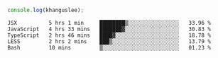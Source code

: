 ```js
console.log(khanguslee);
```

<!--START_SECTION:waka-->
```text
JSX          5 hrs 1 min     ████████▒░░░░░░░░░░░░░░░░   33.96 % 
JavaScript   4 hrs 33 mins   ███████▓░░░░░░░░░░░░░░░░░   30.83 % 
TypeScript   2 hrs 46 mins   ████▓░░░░░░░░░░░░░░░░░░░░   18.78 % 
LESS         2 hrs 2 mins    ███▒░░░░░░░░░░░░░░░░░░░░░   13.79 % 
Bash         10 mins         ▒░░░░░░░░░░░░░░░░░░░░░░░░   01.23 % 
```
<!--END_SECTION:waka-->

<!--
**khanguslee/khanguslee** is a ✨ _special_ ✨ repository because its `README.md` (this file) appears on your GitHub profile.

Here are some ideas to get you started:

- 🔭 I’m currently working on ...
- 🌱 I’m currently learning ...
- 👯 I’m looking to collaborate on ...
- 🤔 I’m looking for help with ...
- 💬 Ask me about ...
- 📫 How to reach me: ...
- 😄 Pronouns: ...
- ⚡ Fun fact: ...
-->
